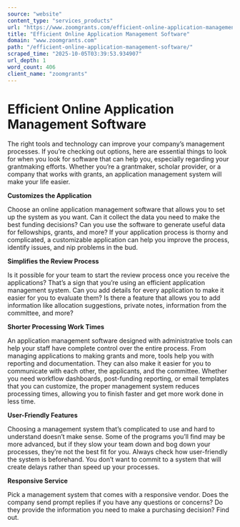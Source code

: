 ```yaml
---
source: "website"
content_type: "services_products"
url: "https://www.zoomgrants.com/efficient-online-application-management-software/"
title: "Efficient Online Application Management Software"
domain: "www.zoomgrants.com"
path: "/efficient-online-application-management-software/"
scraped_time: "2025-10-05T03:39:53.934907"
url_depth: 1
word_count: 406
client_name: "zoomgrants"
---
```


# Efficient Online Application Management Software

The right tools and technology can improve your company’s management processes. If you’re checking out options, here are essential things to look for when you look for software that can help you, especially regarding your grantmaking efforts. Whether you’re a grantmaker, scholar provider, or a company that works with grants, an application management system will make your life easier.

**Customizes the Application**

Choose an online application management software that allows you to set up the system as you want. Can it collect the data you need to make the best funding decisions? Can you use the software to generate useful data for fellowships, grants, and more? If your application process is thorny and complicated, a customizable application can help you improve the process, identify issues, and nip problems in the bud.

**Simplifies the Review Process**

Is it possible for your team to start the review process once you receive the applications? That’s a sign that you’re using an efficient application management system. Can you add details for every application to make it easier for you to evaluate them? Is there a feature that allows you to add information like allocation suggestions, private notes, information from the committee, and more?

**Shorter Processing Work Times**

An application management software designed with administrative tools can help your staff have complete control over the entire process. From managing applications to making grants and more, tools help you with reporting and documentation. They can also make it easier for you to communicate with each other, the applicants, and the committee. Whether you need workflow dashboards, post-funding reporting, or email templates that you can customize, the proper management system reduces processing times, allowing you to finish faster and get more work done in less time.

**User-Friendly Features**

Choosing a management system that’s complicated to use and hard to understand doesn’t make sense. Some of the programs you’ll find may be more advanced, but if they slow your team down and bog down your processes, they’re not the best fit for you. Always check how user-friendly the system is beforehand. You don’t want to commit to a system that will create delays rather than speed up your processes.

**Responsive Service**

Pick a management system that comes with a responsive vendor. Does the company send prompt replies if you have any questions or concerns? Do they provide the information you need to make a purchasing decision? Find out.